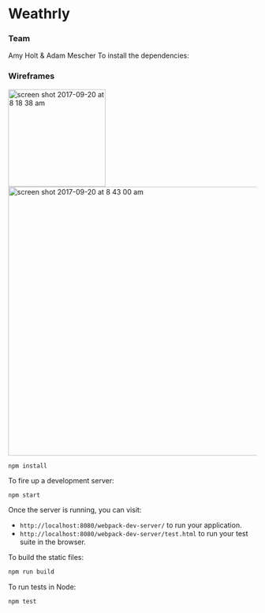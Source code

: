 # Weathrly

### Team
Amy Holt & Adam Mescher
To install the dependencies:

### Wireframes

<img width="197" alt="screen shot 2017-09-20 at 8 18 38 am" src="https://user-images.githubusercontent.com/25447342/30648881-5447f470-9ddc-11e7-93c6-4f89e3d10f28.png">

<img width="544" alt="screen shot 2017-09-20 at 8 43 00 am" src="https://user-images.githubusercontent.com/25447342/30650278-bb1c1bec-9ddf-11e7-8c56-abe823f23cb2.png">

```
npm install
```

To fire up a development server:

```
npm start
```

Once the server is running, you can visit:

* `http://localhost:8080/webpack-dev-server/` to run your application.
* `http://localhost:8080/webpack-dev-server/test.html` to run your test suite in the browser.

To build the static files:

```js
npm run build
```


To run tests in Node:

```js
npm test
```
